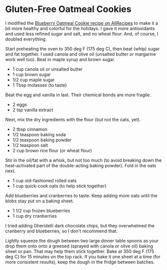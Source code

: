# Gluten-Free Oatmeal Cookies

I modified the [Blueberry Oatmeal Cookie recipe on AllRecipes](http://allrecipes.com/recipe/231981/blueberry-oatmeal-cookies/) to make it a bit more healthy and colorful for the holidays. I gave it more antioxidants and used less refined sugar and salt, and no wheat flour. And, of course, I doubled everything.

Start preheating the oven to 350 deg F (175 deg C), then beat (whip) sugar and fat together. I used canola and olive oil (unsalted butter or margarine work well too). Beat in maple syrup and brown sugar.  

* 1 cup canola oil or unsalted butter  
* 1 cup brown sugar  
* 1/2 cup maple sugar  
* 1 Tbsp molasses (to taste)  

Beat the egg and vanilla in last. Their chemical bonds are more fragile.  

* 2 eggs  
* 2 tsp vanilla extract  

Next, mix the dry ingredients with the flour (but not the oats, yet).  

* 2 tbsp cinnamon
* 1/2 teaspoon baking soda
* 1/2 teaspoon baking powder
* 1/2 teaspoon salt
* 2 cup brown rice flour (or wheat flour)

Stir in the oil/fat with a whisk, but not too much (to avoid breaking down the heat-activated part of the double-acting baking powder). Fold in the oats next.

* 1 cup old-fashioned rolled oats
* 1 cup quick-cook oats (to help stick together)

Add blueberries and cranberries to taste. Keep adding more oats until the blobs stay put on a baking sheet.

* 1 1/2 cup frozen blueberries
* 1 cup dry cranberries

I tried adding Gheridelli dark chocolate chips, but they overwhelmed the cranberry and blueberries, so I don't recommend that.

Lightly squeeze the dough between two large dinner table spoons as your drop them onto onto a greesed (sprayed with canola or olive oil) baking sheet or pan. That may help them stick together. Bake at 350 deg F (175 deg C) for 15 minutes on the top rack. If you bake it one sheet at a time (for more consistent results), keep the dough in the fridge between batches.

